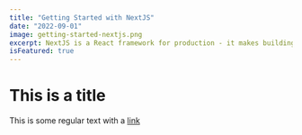 ```yaml
---
title: "Getting Started with NextJS"
date: "2022-09-01"
image: getting-started-nextjs.png
excerpt: NextJS is a React framework for production - it makes building fullstack React apps and sites a breeze and ships with build-in SSR.
isFeatured: true
---
```


# This is a title

This is some regular text with a [link](https://google.com)
